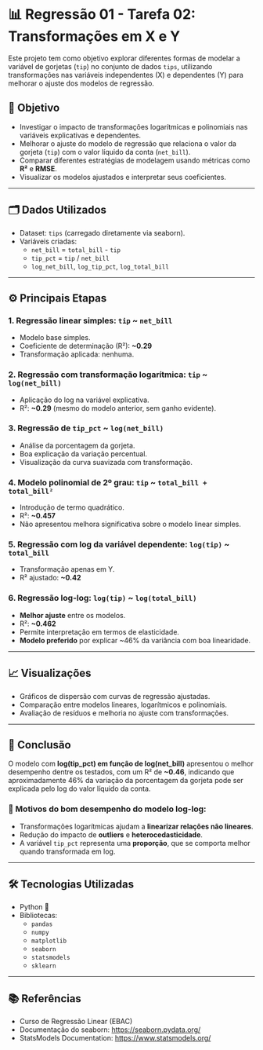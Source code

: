 # 📊 Regressão 01 - Tarefa 02: Transformações em X e Y

Este projeto tem como objetivo explorar diferentes formas de modelar a variável de gorjetas (`tip`) no conjunto de dados `tips`, utilizando transformações nas variáveis independentes (X) e dependentes (Y) para melhorar o ajuste dos modelos de regressão.

## 🎯 Objetivo

- Investigar o impacto de transformações logarítmicas e polinomiais nas variáveis explicativas e dependentes.
- Melhorar o ajuste do modelo de regressão que relaciona o valor da gorjeta (`tip`) com o valor líquido da conta (`net_bill`).
- Comparar diferentes estratégias de modelagem usando métricas como **R²** e **RMSE**.
- Visualizar os modelos ajustados e interpretar seus coeficientes.

---

## 🗂️ Dados Utilizados

- Dataset: `tips` (carregado diretamente via seaborn).
- Variáveis criadas:
  - `net_bill` = `total_bill` - `tip`
  - `tip_pct` = `tip` / `net_bill`
  - `log_net_bill`, `log_tip_pct`, `log_total_bill`

---

## ⚙️ Principais Etapas

### 1. Regressão linear simples: `tip` ~ `net_bill`
- Modelo base simples.
- Coeficiente de determinação (R²): **~0.29**
- Transformação aplicada: nenhuma.

### 2. Regressão com transformação logarítmica: `tip` ~ `log(net_bill)`
- Aplicação do log na variável explicativa.
- R²: **~0.29** (mesmo do modelo anterior, sem ganho evidente).

### 3. Regressão de `tip_pct` ~ `log(net_bill)`
- Análise da porcentagem da gorjeta.
- Boa explicação da variação percentual.
- Visualização da curva suavizada com transformação.

### 4. Modelo polinomial de 2º grau: `tip` ~ `total_bill + total_bill²`
- Introdução de termo quadrático.
- R²: **~0.457**
- Não apresentou melhora significativa sobre o modelo linear simples.

### 5. Regressão com log da variável dependente: `log(tip)` ~ `total_bill`
- Transformação apenas em Y.
- R² ajustado: **~0.42**

### 6. Regressão log-log: `log(tip)` ~ `log(total_bill)`
- **Melhor ajuste** entre os modelos.
- R²: **~0.462**
- Permite interpretação em termos de elasticidade.
- **Modelo preferido** por explicar ~46% da variância com boa linearidade.

---

## 📈 Visualizações

- Gráficos de dispersão com curvas de regressão ajustadas.
- Comparação entre modelos lineares, logarítmicos e polinomiais.
- Avaliação de resíduos e melhoria no ajuste com transformações.

---

## 📌 Conclusão

O modelo com **log(tip_pct) em função de log(net_bill)** apresentou o melhor desempenho dentre os testados, com um R² de **~0.46**, indicando que aproximadamente 46% da variação da porcentagem da gorjeta pode ser explicada pelo log do valor líquido da conta.

### 🔎 Motivos do bom desempenho do modelo log-log:
- Transformações logarítmicas ajudam a **linearizar relações não lineares**.
- Redução do impacto de **outliers** e **heterocedasticidade**.
- A variável `tip_pct` representa uma **proporção**, que se comporta melhor quando transformada em log.

---

## 🛠️ Tecnologias Utilizadas

- Python 🐍
- Bibliotecas:
  - `pandas`
  - `numpy`
  - `matplotlib`
  - `seaborn`
  - `statsmodels`
  - `sklearn`

---

## 📚 Referências

- Curso de Regressão Linear (EBAC)
- Documentação do seaborn: https://seaborn.pydata.org/
- StatsModels Documentation: https://www.statsmodels.org/



